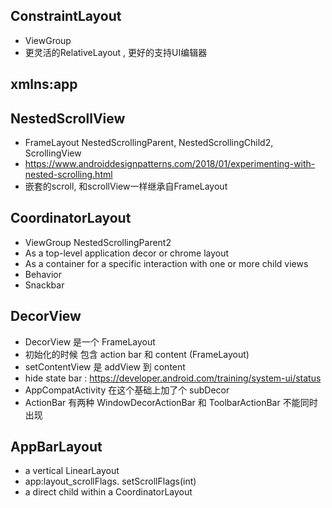 ## ConstraintLayout
+ ViewGroup
+ 更灵活的RelativeLayout , 更好的支持UI编辑器

## xmlns:app

## NestedScrollView
+ FrameLayout NestedScrollingParent, NestedScrollingChild2, ScrollingView
+ https://www.androiddesignpatterns.com/2018/01/experimenting-with-nested-scrolling.html
+ 嵌套的scroll, 和scrollView一样继承自FrameLayout


## CoordinatorLayout
+ ViewGroup NestedScrollingParent2
+ As a top-level application decor or chrome layout
+ As a container for a specific interaction with one or more child views
+ Behavior
+ Snackbar

## DecorView
+ DecorView 是一个 FrameLayout 
+ 初始化的时候 包含 action bar 和 content (FrameLayout)
+ setContentView 是 addView 到 content
+ hide state bar : https://developer.android.com/training/system-ui/status
+ AppCompatActivity 在这个基础上加了个 subDecor
+ ActionBar 有两种 WindowDecorActionBar 和 ToolbarActionBar 不能同时出现

## AppBarLayout 
+ a vertical LinearLayout
+ app:layout_scrollFlags. setScrollFlags(int)
+ a direct child within a CoordinatorLayout